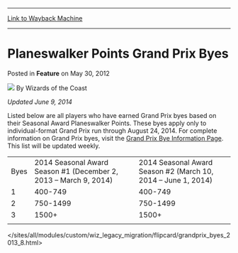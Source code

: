 
---
[Link to Wayback Machine](https://web.archive.org/web/20211022222209/https://magic.wizards.com/en/articles/archive/feature/planeswalker-points-grand-prix-byes-2012-05-30)

[_metadata_:author]:- "Wizards of the Coast"
[_metadata_:description]:- "Updated June 9, 2014 Listed below are all players who have earned Grand Prix byes based on their Seasonal Award Planeswalker Points. These byes apply only to individual-format Grand Prix run through August 24, 2014. For complete information on Grand Prix byes, visit the Grand Prix Bye Information Page. This list will be updated weekly. Byes2014 Seasonal Award Season #1"
[_metadata_:generator]:- "Drupal 7 (http://drupal.org)"
[_metadata_:node]:- "734436"
[_metadata_:publish_date]:- "2012-05-30"
[_metadata_:source]:- "div-main-content"
[_metadata_:title]:- "Planeswalker Points Grand Prix Byes"
[_metadata_:wayback_capture_timestamp]:- "2021-10-22 22:22:09"
[_metadata_:wayback_raw_url]:- "https://web.archive.org/web/20211022222209id_/https://magic.wizards.com/en/articles/archive/feature/planeswalker-points-grand-prix-byes-2012-05-30"
[_metadata_:wayback_url]:- "https://magic.wizards.com/en/articles/archive/feature/planeswalker-points-grand-prix-byes-2012-05-30"
---


Planeswalker Points Grand Prix Byes
===================================



 Posted in **Feature**
 on May 30, 2012 






![](https://media.magic.wizards.com/styles/auth_small/public/images/person/wizards_author.jpg)
By Wizards of the Coast












*Updated June 9, 2014*


 Listed below are all players who have earned Grand Prix byes based on their Seasonal Award Planeswalker Points. These byes apply only to individual-format Grand Prix run through August 24, 2014. For complete information on Grand Prix byes, visit the [Grand Prix Bye Information Page](http://www.wizards.com/Magic/TCG/Events.aspx?x=grandprix/byes). This list will be updated weekly. 



|  |  |  |
| --- | --- | --- |
| Byes | 2014 Seasonal Award Season #1 (December 2, 2013 – March 9, 2014) | 2014 Seasonal Award Season #2 (March 10, 2014 – June 1, 2014) |
| 1 | 400-749 | 400-749 |
| 2 | 750-1499 | 750-1499 |
| 3 | 1500+ | 1500+ |
|  |

  
</sites/all/modules/custom/wiz_legacy_migration/flipcard/grandprix_byes_2013_8.html>





